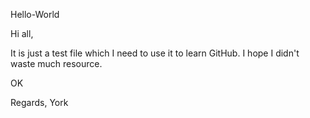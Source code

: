 Hello-World

Hi all,

It is just a test file which I need to use it to learn GitHub. I hope I didn't waste much resource.

OK

Regards, York
